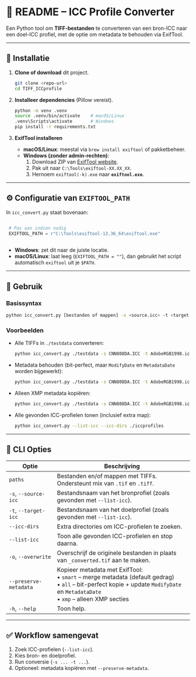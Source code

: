 # 📘 README – ICC Profile Converter

Een Python tool om **TIFF-bestanden** te converteren van een bron-ICC naar een doel-ICC profiel, met de optie om metadata te behouden via ExifTool.

---

## 🔧 Installatie

1. **Clone of download** dit project.
   ```bash
   git clone <repo-url>
   cd TIFF_ICCprofile
   ```

2. **Installeer dependencies** (Pillow vereist).
   ```bash
   python -m venv .venv
   source .venv/bin/activate    # macOS/Linux
   .venv\Scripts\activate       # Windows
   pip install -r requirements.txt
   ```

3. **ExifTool installeren**  
   - **macOS/Linux**: meestal via `brew install exiftool` of pakketbeheer.  
   - **Windows (zonder admin-rechten)**:
     1. Download ZIP van [ExifTool website](https://exiftool.org/).
     2. Pak uit naar `C:\Tools\exiftool-XX.XX_XX`.
     3. Hernoem `exiftool(-k).exe` naar **`exiftool.exe`**.

---

## ⚙️ Configuratie van `EXIFTOOL_PATH`

In `icc_convert.py` staat bovenaan:

```python

 # Pas aan indien nodig
 EXIFTOOL_PATH = r"C:\Tools\exiftool-13.36_64\exiftool.exe"
 
```

- **Windows**: zet dit naar de juiste locatie.  
- **macOS/Linux**: laat leeg (`EXIFTOOL_PATH = ""`), dan gebruikt het script automatisch `exiftool` uit je `$PATH`.  

---

## 🚀 Gebruik

### Basissyntax
```bash
python icc_convert.py [bestanden of mappen] -s <source.icc> -t <target.icc> [opties]
```

### Voorbeelden
- Alle TIFFs in `./testdata` converteren:
  ```bash
  python icc_convert.py ./testdata -s CNN808DA.ICC -t AdobeRGB1998.icc
  ```

- Metadata behouden (bit-perfect, maar `ModifyDate` en `MetadataDate` worden bijgewerkt):
  ```bash
  python icc_convert.py ./testdata -s CNN808DA.ICC -t AdobeRGB1998.icc --preserve-metadata all
  ```

- Alleen XMP metadata kopiëren:
  ```bash
  python icc_convert.py ./testdata -s CNN808DA.ICC -t AdobeRGB1998.icc --preserve-metadata xmp
  ```

- Alle gevonden ICC-profielen tonen (inclusief extra map):
  ```bash
  python icc_convert.py --list-icc --icc-dirs ./iccprofiles
  ```

---

## 📝 CLI Opties

| Optie | Beschrijving |
|-------|--------------|
| `paths` | Bestanden en/of mappen met TIFFs. Ondersteunt mix van `.tif` en `.tiff`. |
| `-s`, `--source-icc` | Bestandsnaam van het bronprofiel (zoals gevonden met `--list-icc`). |
| `-t`, `--target-icc` | Bestandsnaam van het doelprofiel (zoals gevonden met `--list-icc`). |
| `--icc-dirs` | Extra directories om ICC-profielen te zoeken. |
| `--list-icc` | Toon alle gevonden ICC-profielen en stop daarna. |
| `-o`, `--overwrite` | Overschrijf de originele bestanden in plaats van `_converted.tif` aan te maken. |
| `--preserve-metadata` | Kopieer metadata met ExifTool: <br>• `smart` – merge metadata (default gedrag)<br>• `all` – bit-perfect kopie + update `ModifyDate` en `MetadataDate`<br>• `xmp` – alleen XMP secties |
| `-h`, `--help` | Toon help. |

---

## ✅ Workflow samengevat
1. Zoek ICC-profielen (`--list-icc`).  
2. Kies bron- en doelprofiel.  
3. Run conversie (`-s ... -t ...`).  
4. Optioneel: metadata kopiëren met `--preserve-metadata`.  
